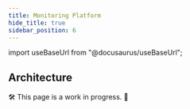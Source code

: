 ```yaml
---
title: Monitoring Platform
hide_title: true
sidebar_position: 6
---
```


import useBaseUrl from "@docusaurus/useBaseUrl";

## Architecture

🛠 This page is a work in progress. 🚧
